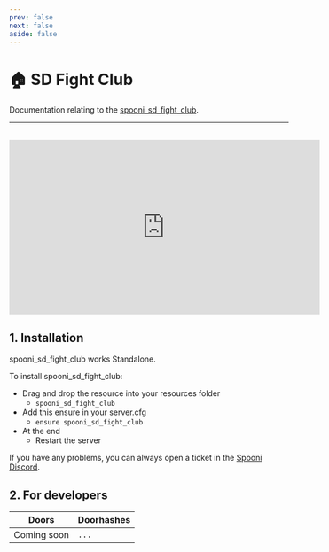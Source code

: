 ```yaml
---
prev: false
next: false
aside: false
---
```


# 🏠 SD Fight Club
Documentation relating to the [spooni_sd_fight_club](https://spooni-mapping.tebex.io/package/6099470).

___
<br>
<iframe width="560" height="315" src="https://www.youtube.com/embed/HnkByBxKKdE?si=tx9ePguHCnZsUcT8" frameborder="0" allow="accelerometer; autoplay; clipboard-write; encrypted-media; gyroscope; picture-in-picture; web-share" allowfullscreen></iframe>

## 1. Installation
spooni_sd_fight_club works Standalone.  

To install spooni_sd_fight_club:
- Drag and drop the resource into your resources folder
  - `spooni_sd_fight_club`
- Add this ensure in your server.cfg
  - `ensure spooni_sd_fight_club`
- At the end
  - Restart the server

If you have any problems, you can always open a ticket in the [Spooni Discord](https://discord.gg/spooni).

## 2. For developers
| Doors                     | Doorhashes
|---------------------------|----------------------------------------------------------------------------------|
| Coming soon               | `...`